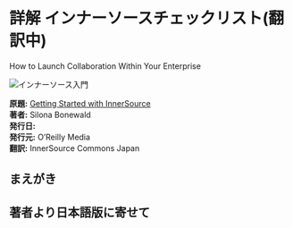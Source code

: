 # 詳解 インナーソースチェックリスト(翻訳中)

How to Launch Collaboration Within Your Enterprise

![インナーソース入門][cover-image]

**原題:** [Getting Started with InnerSource](https://innersourcecommons.org/learn/books/getting-started-with-innersource/)<br />
**著者:** Silona Bonewald<br />
**発行日:** <br />
**発行元:** O’Reilly Media<br />
**翻訳:** InnerSource Commons Japan

## まえがき

## 著者より日本語版に寄せて

[cover-image]: https://innersourcecommons.org/images/learn/books/innersource-checklist-cover-thumb.jpg "詳解 インナーソースチェックリスト"
